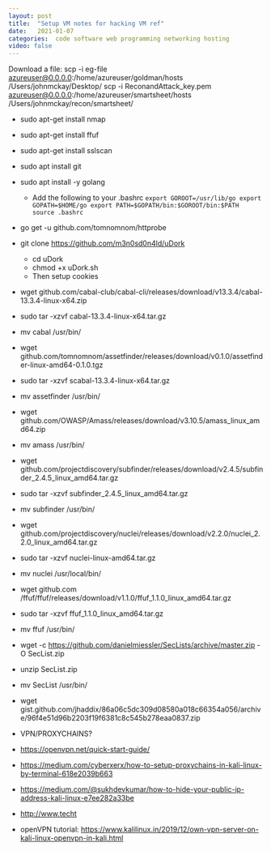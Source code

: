 ```yaml
---
layout: post
title:  "Setup VM notes for hacking VM ref"
date:   2021-01-07
categories:  code software web programming networking hosting
video: false
---
```


Download a file:
scp -i eg-file azureuser@0.0.0.0:/home/azureuser/goldman/hosts /Users/johnmckay/Desktop/
scp -i ReconandAttack_key.pem azureuser@0.0.0.0:/home/azureuser/smartsheet/hosts /Users/johnmckay/recon/smartsheet/

- sudo apt-get install nmap
- sudo apt-get install ffuf
- sudo apt-get install sslscan
- sudo apt install git

- sudo apt install -y golang
  - Add the following to your .bashrc 
  `export GOROOT=/usr/lib/go
   export GOPATH=$HOME/go
   export PATH=$GOPATH/bin:$GOROOT/bin:$PATH
   source .bashrc
   `
- go get -u github.com/tomnomnom/httprobe

- git clone https://github.com/m3n0sd0n4ld/uDork
	- cd uDork
	- chmod +x uDork.sh
	- Then setup cookies

- wget github.com/cabal-club/cabal-cli/releases/download/v13.3.4/cabal-13.3.4-linux-x64.zip
- sudo tar -xzvf cabal-13.3.4-linux-x64.tar.gz
- mv cabal /usr/bin/

- wget github.com/tomnomnom/assetfinder/releases/download/v0.1.0/assetfinder-linux-amd64-0.1.0.tgz
- sudo tar -xzvf scabal-13.3.4-linux-x64.tar.gz
- mv assetfinder /usr/bin/

- wget github.com/OWASP/Amass/releases/download/v3.10.5/amass_linux_amd64.zip
- mv amass /usr/bin/
<!-- Check [AMASS latest](//github.com/OWASP/Amass/releases/tag/v3.10.5) -->

- wget github.com/projectdiscovery/subfinder/releases/download/v2.4.5/subfinder_2.4.5_linux_amd64.tar.gz
- sudo tar -xzvf subfinder_2.4.5_linux_amd64.tar.gz
- mv subfinder /usr/bin/

- wget github.com/projectdiscovery/nuclei/releases/download/v2.2.0/nuclei_2.2.0_linux_amd64.tar.gz
- sudo tar -xzvf nuclei-linux-amd64.tar.gz
- mv nuclei /usr/local/bin/

- wget github.com /ffuf/ffuf/releases/download/v1.1.0/ffuf_1.1.0_linux_amd64.tar.gz
- sudo tar -xzvf ffuf_1.1.0_linux_amd64.tar.gz
- mv ffuf /usr/bin/

- wget -c https://github.com/danielmiessler/SecLists/archive/master.zip -O SecList.zip
- unzip SecList.zip
- mv SecList /usr/bin/

- wget gist.github.com/jhaddix/86a06c5dc309d08580a018c66354a056/archive/96f4e51d96b2203f19f6381c8c545b278eaa0837.zip

- VPN/PROXYCHAINS?
- https://openvpn.net/quick-start-guide/
- https://medium.com/cyberxerx/how-to-setup-proxychains-in-kali-linux-by-terminal-618e2039b663
- https://medium.com/@sukhdevkumar/how-to-hide-your-public-ip-address-kali-linux-e7ee282a33be
- http://www.techt

- openVPN tutorial: https://www.kalilinux.in/2019/12/own-vpn-server-on-kali-linux-openvpn-in-kali.html


<!-- Get haddix subdomin bruteforce list: -->

<!-- - 
  Change SSH locally to keep alive connections, add to `/etc/ssh/sshd_config`: 
  ClientAliveInterval 300
  ClientAliveCountMax 2` 
-->

